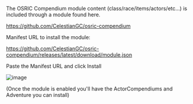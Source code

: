 The OSRIC Compendium module content (class/race/items/actors/etc...) is included through a module found here.

https://github.com/CelestianGC/osric-compendium

Manifest URL to install the module:

https://github.com/CelestianGC/osric-compendium/releases/latest/download/module.json

Paste the Manifest URL and click Install

![image](https://user-images.githubusercontent.com/3953802/201452338-f5cccb48-dca2-4463-be98-5281ad008363.png)

(Once the module is enabled you'll have the ActorCompendiums and Adventure you can install)
